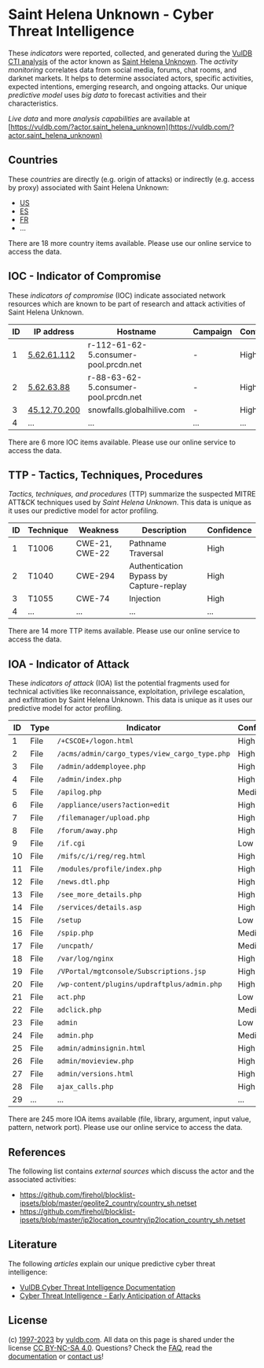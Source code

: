 # Saint Helena Unknown - Cyber Threat Intelligence

These _indicators_ were reported, collected, and generated during the [VulDB CTI analysis](https://vuldb.com/?kb.cti) of the actor known as [Saint Helena Unknown](https://vuldb.com/?actor.saint_helena_unknown). The _activity monitoring_ correlates data from social media, forums, chat rooms, and darknet markets. It helps to determine associated actors, specific activities, expected intentions, emerging research, and ongoing attacks. Our unique _predictive model_ uses _big data_ to forecast activities and their characteristics.

_Live data_ and more _analysis capabilities_ are available at [https://vuldb.com/?actor.saint_helena_unknown](https://vuldb.com/?actor.saint_helena_unknown)

## Countries

These _countries_ are directly (e.g. origin of attacks) or indirectly (e.g. access by proxy) associated with Saint Helena Unknown:

* [US](https://vuldb.com/?country.us)
* [ES](https://vuldb.com/?country.es)
* [FR](https://vuldb.com/?country.fr)
* ...

There are 18 more country items available. Please use our online service to access the data.

## IOC - Indicator of Compromise

These _indicators of compromise_ (IOC) indicate associated network resources which are known to be part of research and attack activities of Saint Helena Unknown.

ID | IP address | Hostname | Campaign | Confidence
-- | ---------- | -------- | -------- | ----------
1 | [5.62.61.112](https://vuldb.com/?ip.5.62.61.112) | r-112-61-62-5.consumer-pool.prcdn.net | - | High
2 | [5.62.63.88](https://vuldb.com/?ip.5.62.63.88) | r-88-63-62-5.consumer-pool.prcdn.net | - | High
3 | [45.12.70.200](https://vuldb.com/?ip.45.12.70.200) | snowfalls.globalhilive.com | - | High
4 | ... | ... | ... | ...

There are 6 more IOC items available. Please use our online service to access the data.

## TTP - Tactics, Techniques, Procedures

_Tactics, techniques, and procedures_ (TTP) summarize the suspected MITRE ATT&CK techniques used by _Saint Helena Unknown_. This data is unique as it uses our predictive model for actor profiling.

ID | Technique | Weakness | Description | Confidence
-- | --------- | -------- | ----------- | ----------
1 | T1006 | CWE-21, CWE-22 | Pathname Traversal | High
2 | T1040 | CWE-294 | Authentication Bypass by Capture-replay | High
3 | T1055 | CWE-74 | Injection | High
4 | ... | ... | ... | ...

There are 14 more TTP items available. Please use our online service to access the data.

## IOA - Indicator of Attack

These _indicators of attack_ (IOA) list the potential fragments used for technical activities like reconnaissance, exploitation, privilege escalation, and exfiltration by Saint Helena Unknown. This data is unique as it uses our predictive model for actor profiling.

ID | Type | Indicator | Confidence
-- | ---- | --------- | ----------
1 | File | `/+CSCOE+/logon.html` | High
2 | File | `/acms/admin/cargo_types/view_cargo_type.php` | High
3 | File | `/admin/addemployee.php` | High
4 | File | `/admin/index.php` | High
5 | File | `/apilog.php` | Medium
6 | File | `/appliance/users?action=edit` | High
7 | File | `/filemanager/upload.php` | High
8 | File | `/forum/away.php` | High
9 | File | `/if.cgi` | Low
10 | File | `/mifs/c/i/reg/reg.html` | High
11 | File | `/modules/profile/index.php` | High
12 | File | `/news.dtl.php` | High
13 | File | `/see_more_details.php` | High
14 | File | `/services/details.asp` | High
15 | File | `/setup` | Low
16 | File | `/spip.php` | Medium
17 | File | `/uncpath/` | Medium
18 | File | `/var/log/nginx` | High
19 | File | `/VPortal/mgtconsole/Subscriptions.jsp` | High
20 | File | `/wp-content/plugins/updraftplus/admin.php` | High
21 | File | `act.php` | Low
22 | File | `adclick.php` | Medium
23 | File | `admin` | Low
24 | File | `admin.php` | Medium
25 | File | `admin/adminsignin.html` | High
26 | File | `admin/movieview.php` | High
27 | File | `admin/versions.html` | High
28 | File | `ajax_calls.php` | High
29 | ... | ... | ...

There are 245 more IOA items available (file, library, argument, input value, pattern, network port). Please use our online service to access the data.

## References

The following list contains _external sources_ which discuss the actor and the associated activities:

* https://github.com/firehol/blocklist-ipsets/blob/master/geolite2_country/country_sh.netset
* https://github.com/firehol/blocklist-ipsets/blob/master/ip2location_country/ip2location_country_sh.netset

## Literature

The following _articles_ explain our unique predictive cyber threat intelligence:

* [VulDB Cyber Threat Intelligence Documentation](https://vuldb.com/?kb.cti)
* [Cyber Threat Intelligence - Early Anticipation of Attacks](https://www.scip.ch/en/?labs.20201022)

## License

(c) [1997-2023](https://vuldb.com/?kb.changelog) by [vuldb.com](https://vuldb.com/?kb.about). All data on this page is shared under the license [CC BY-NC-SA 4.0](https://creativecommons.org/licenses/by-nc-sa/4.0/). Questions? Check the [FAQ](https://vuldb.com/?kb.faq), read the [documentation](https://vuldb.com/?kb) or [contact us](https://vuldb.com/?contact)!

